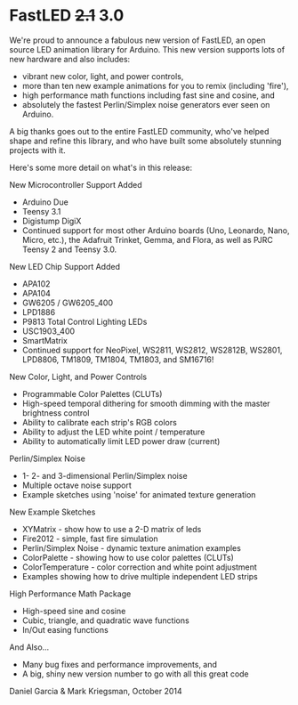 # FastLED ~~2.1~~ 3.0

We're proud to announce a fabulous new version of FastLED, an open source LED animation library for Arduino.  This new version supports lots of new hardware and also includes:
* vibrant new color, light, and power controls,
* more than ten new example animations for you to remix (including 'fire'),
* high performance math functions including fast sine and cosine, and
* absolutely the fastest Perlin/Simplex noise generators ever seen on Arduino.

A big thanks goes out to the entire FastLED community, who've helped shape and refine this library, and who have built some absolutely stunning projects with it.

Here's some more detail on what's in this release:

New Microcontroller Support Added
* Arduino Due
* Teensy 3.1
* Digistump DigiX
* Continued support for most other Arduino boards (Uno, Leonardo, Nano, Micro, etc.), the Adafruit Trinket, Gemma, and Flora, as well as PJRC Teensy 2 and Teensy 3.0.

New LED Chip Support Added
* APA102
* APA104
* GW6205 / GW6205_400
* LPD1886
* P9813 Total Control Lighting LEDs
* USC1903_400
* SmartMatrix
* Continued support for NeoPixel, WS2811, WS2812, WS2812B, WS2801, LPD8806, TM1809, TM1804, TM1803, and SM16716!

New Color, Light, and Power Controls
* Programmable Color Palettes (CLUTs)
* High-speed temporal dithering for smooth dimming with the master brightness control
* Ability to calibrate each strip's RGB colors
* Ability to adjust the LED white point / temperature
* Ability to automatically limit LED power draw (current)

Perlin/Simplex Noise
* 1- 2- and 3-dimensional Perlin/Simplex noise
* Multiple octave noise support
* Example sketches using 'noise' for animated texture generation

New Example Sketches
* XYMatrix - show how to use a 2-D matrix of leds
* Fire2012 - simple, fast fire simulation
* Perlin/Simplex Noise - dynamic texture animation examples
* ColorPalette - showing how to use color palettes (CLUTs)
* ColorTemperature - color correction and white point adjustment
* Examples showing how to drive multiple independent LED strips

High Performance Math Package
* High-speed sine and cosine
* Cubic, triangle, and quadratic wave functions
* In/Out easing functions

And Also...
* Many bug fixes and performance improvements, and 
* A big, shiny new version number to go with all this great code


Daniel Garcia & Mark Kriegsman, October 2014
